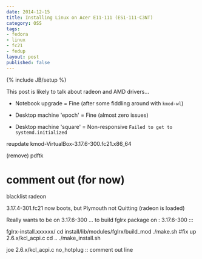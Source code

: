 ```yaml
---
date: 2014-12-15
title: Installing Linux on Acer E11-111 (ES1-111-C3NT)
category: OSS
tags:
- fedora
- linux
- fc21
- fedup
layout: post
published: false
---
```

{% include JB/setup %}

This post is likely to talk about radeon and AMD drivers...

  * Notebook upgrade = Fine (after some fiddling around with ```kmod-wl```)
  * Desktop machine 'epoch' = Fine (almost zero issues)
  
  * Desktop machine 'square' = Non-responsive ```Failed to get to systemd.initialized```
  
reupdate
kmod-VirtualBox-3.17.6-300.fc21.x86_64

(remove)
pdftk

# comment out (for now)
blacklist radeon


3.17.4-301.fc21 now boots, but Plymouth not Quitting (radeon is loaded)

Really wants to be on 3.17.6-300 ... to build fglrx package
on : 3.17.6-300 :::

fglrx-install.xxxxxx/
cd install/lib/modules/fglrx/build_mod
./make.sh
#fix up 2.6.x/kcl_acpi.c
cd ..
./make_install.sh


joe 2.6.x/kcl_acpi.c
no_hotplug :: comment out line


 
